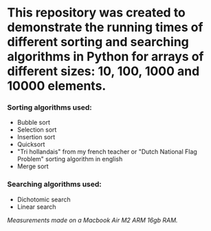 # This repository was created to demonstrate the running times of different sorting and searching algorithms in Python for arrays of different sizes: 10, 100, 1000 and 10000 elements.

### Sorting algorithms used:
- Bubble sort
- Selection sort
- Insertion sort
- Quicksort
- "Tri hollandais" from my french teacher or "Dutch National Flag Problem" sorting algorithm in english
- Merge sort

### Searching algorithms used:
- Dichotomic search
- Linear search

*Measurements made on a Macbook Air M2 ARM 16gb RAM.*